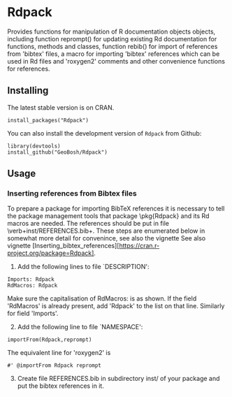 # Rdpack

Provides functions for manipulation of R documentation objects objects, including
function reprompt() for updating existing Rd documentation for functions,
methods and classes, function rebib() for import of references from 'bibtex'
files, a macro for importing 'bibtex' references which can be used in Rd files
and 'roxygen2' comments and other convenience functions for references.


## Installing

The latest stable version is on CRAN. 
```
install_packages("Rdpack")
```

You can also install the development version of `Rdpack` from Github:

```
library(devtools)
install_github("GeoBosh/Rdpack")
```


## Usage

### Inserting references from Bibtex files

To prepare a package for importing BibTeX references it is necessary to tell the
package management tools that package \pkg{Rdpack} and its Rd macros are
needed. The references should be put in file \verb+inst/REFERENCES.bib+.
These steps are enumerated below in somewhat more detail for convenince,
see also the vignette See also vignette 
[Inserting_bibtex_references][https://cran.r-project.org/package=Rdpack].


1. Add the following lines to  file `DESCRIPTION':
```
Imports: Rdpack
RdMacros: Rdpack
```
Make sure the capitalisation of RdMacros: is as shown. If the field
'RdMacros' is already present, add 'Rdpack' to the list on that line. Similarly
for field 'Imports'.

2. Add the following line to file `NAMESPACE':
```
importFrom(Rdpack,reprompt)
```
The equivalent line for 'roxygen2' is 
```
#' @importFrom Rdpack reprompt
```


3. Create file REFERENCES.bib in  subdirectory inst/ of your package
  and put the bibtex references in it.








